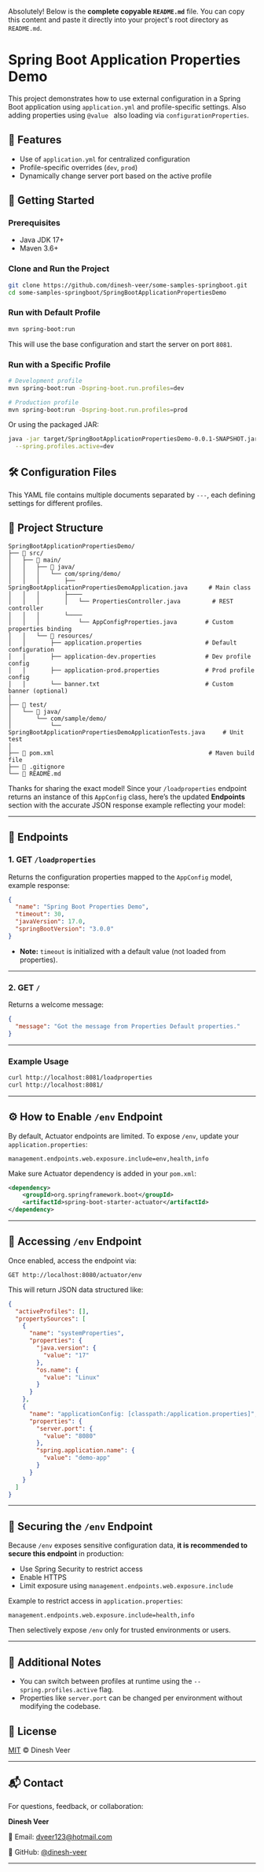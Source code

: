 Absolutely! Below is the **complete copyable `README.md`** file. You can copy this content and paste it directly into your project's root directory as `README.md`.

# Spring Boot Application Properties Demo

This project demonstrates how to use external configuration in a Spring Boot application using `application.yml` and profile-specific settings.
Also adding properties using `@value ` also loading via `configurationProperties`.

## 🧩 Features

- Use of `application.yml` for centralized configuration
- Profile-specific overrides (`dev`, `prod`)
- Dynamically change server port based on the active profile

## 🚀 Getting Started

### Prerequisites

- Java JDK 17+
- Maven 3.6+

### Clone and Run the Project

```bash
git clone https://github.com/dinesh-veer/some-samples-springboot.git
cd some-samples-springboot/SpringBootApplicationPropertiesDemo
````

### Run with Default Profile

```bash
mvn spring-boot:run
```

This will use the base configuration and start the server on port `8081`.

### Run with a Specific Profile

```bash
# Development profile
mvn spring-boot:run -Dspring-boot.run.profiles=dev

# Production profile
mvn spring-boot:run -Dspring-boot.run.profiles=prod
```

Or using the packaged JAR:

```bash
java -jar target/SpringBootApplicationPropertiesDemo-0.0.1-SNAPSHOT.jar \
  --spring.profiles.active=dev
```

## 🛠 Configuration Files

This YAML file contains multiple documents separated by `---`, each defining settings for different profiles.

## 📂 Project Structure
```
SpringBootApplicationPropertiesDemo/
├── 📁 src/
│   ├── 📁 main/
│   │   ├── 📁 java/
│   │   │   └── com/spring/demo/
│   │   │       ├── SpringBootApplicationPropertiesDemoApplication.java      # Main class
│   │   │       ├────
│   │   │       │   └── PropertiesController.java         # REST controller
│   │   │       └────
│   │   │           └── AppConfigProperties.java        # Custom properties binding
│   │   └── 📁 resources/
│   │       ├── application.properties                  # Default configuration
│   │       ├── application-dev.properties              # Dev profile config
│   │       ├── application-prod.properties             # Prod profile config
│   │       └── banner.txt                              # Custom banner (optional)
│
├── 📁 test/
│   └── 📁 java/
│       └── com/sample/demo/
│           └── SpringBootApplicationPropertiesDemoApplicationTests.java     # Unit test
│
├── 📄 pom.xml                                            # Maven build file
├── 📄 .gitignore
└── 📄 README.md
```
Thanks for sharing the exact model! Since your `/loadproperties` endpoint returns an instance of this `AppConfig` class, here’s the updated **Endpoints** section with the accurate JSON response example reflecting your model:

---

## 🚀 Endpoints

### 1. GET `/loadproperties`

Returns the configuration properties mapped to the `AppConfig` model, example response:

```json
{
  "name": "Spring Boot Properties Demo",
  "timeout": 30,
  "javaVersion": 17.0,
  "springBootVersion": "3.0.0"
}
```

* **Note:**
  `timeout` is initialized with a default value (not loaded from properties).

---

### 2. GET `/`

Returns a welcome message:

```json
{
  "message": "Got the message from Properties Default properties."
}
```

---

### Example Usage

```bash
curl http://localhost:8081/loadproperties
curl http://localhost:8081/
```

---

## ⚙️ How to Enable `/env` Endpoint

By default, Actuator endpoints are limited. To expose `/env`, update your `application.properties`:

```properties
management.endpoints.web.exposure.include=env,health,info
```

Make sure Actuator dependency is added in your `pom.xml`:

```xml
<dependency>
    <groupId>org.springframework.boot</groupId>
    <artifactId>spring-boot-starter-actuator</artifactId>
</dependency>
```

---

## 🚀 Accessing `/env` Endpoint

Once enabled, access the endpoint via:

```
GET http://localhost:8080/actuator/env
```

This will return JSON data structured like:

```json
{
  "activeProfiles": [],
  "propertySources": [
    {
      "name": "systemProperties",
      "properties": {
        "java.version": {
          "value": "17"
        },
        "os.name": {
          "value": "Linux"
        }
      }
    },
    {
      "name": "applicationConfig: [classpath:/application.properties]",
      "properties": {
        "server.port": {
          "value": "8080"
        },
        "spring.application.name": {
          "value": "demo-app"
        }
      }
    }
  ]
}
```

---

## 🔐 Securing the `/env` Endpoint

Because `/env` exposes sensitive configuration data, **it is recommended to secure this endpoint** in production:

* Use Spring Security to restrict access
* Enable HTTPS
* Limit exposure using `management.endpoints.web.exposure.include`

Example to restrict access in `application.properties`:

```properties
management.endpoints.web.exposure.include=health,info
```

Then selectively expose `/env` only for trusted environments or users.

---

## 📘 Additional Notes

* You can switch between profiles at runtime using the `--spring.profiles.active` flag.
* Properties like `server.port` can be changed per environment without modifying the codebase.

## 📝 License

[MIT](../LICENSE) © Dinesh Veer

---
## 📬 Contact

For questions, feedback, or collaboration:

**Dinesh Veer**

📧 Email: [dveer123@hotmail.com](mailto:dveer123@hotmail.com)

🔗 GitHub: [@dinesh-veer](https://github.com/dinesh-veer)

---

